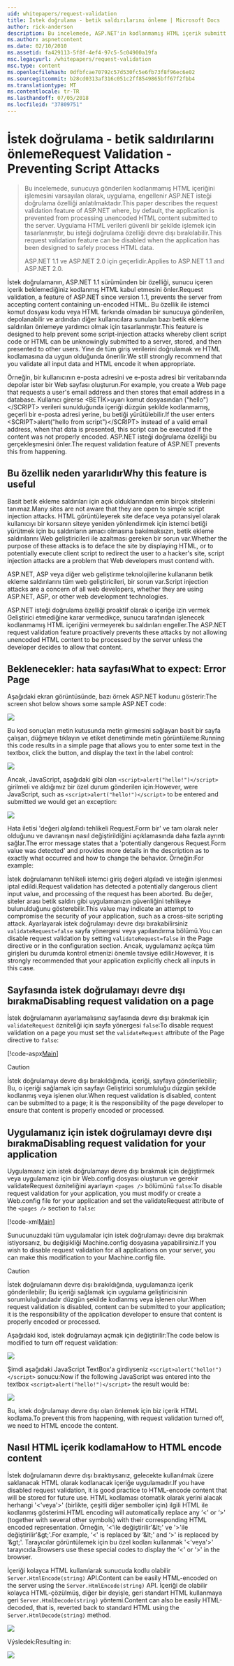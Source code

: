 ```yaml
---
uid: whitepapers/request-validation
title: İstek doğrulama - betik saldırılarını önleme | Microsoft Docs
author: rick-anderson
description: Bu incelemede, ASP.NET'in kodlanmamış HTML içerik submitt işlemesini varsayılan olarak, uygulama, engellenir istek doğrulama özelliği anlatılmaktadır...
ms.author: aspnetcontent
ms.date: 02/10/2010
ms.assetid: fa429113-5f8f-4ef4-97c5-5c04900a19fa
msc.legacyurl: /whitepapers/request-validation
msc.type: content
ms.openlocfilehash: 0dfbfcae70792c57d530fc5e6fb73f8f96ec6e02
ms.sourcegitcommit: b28cd0313af316c051c2ff8549865bff67f2fbb4
ms.translationtype: MT
ms.contentlocale: tr-TR
ms.lasthandoff: 07/05/2018
ms.locfileid: "37809751"
---
```

<a name="request-validation---preventing-script-attacks"></a><span data-ttu-id="e16e1-103">İstek doğrulama - betik saldırılarını önleme</span><span class="sxs-lookup"><span data-stu-id="e16e1-103">Request Validation - Preventing Script Attacks</span></span>
====================
> <span data-ttu-id="e16e1-104">Bu incelemede, sunucuya gönderilen kodlanmamış HTML içeriğini işlemesini varsayılan olarak, uygulama, engellenir ASP.NET isteği doğrulama özelliği anlatılmaktadır.</span><span class="sxs-lookup"><span data-stu-id="e16e1-104">This paper describes the request validation feature of ASP.NET where, by default, the application is prevented from processing unencoded HTML content submitted to the server.</span></span> <span data-ttu-id="e16e1-105">Uygulama HTML verileri güvenli bir şekilde işlemek için tasarlanmıştır, bu isteği doğrulama özelliği devre dışı bırakılabilir.</span><span class="sxs-lookup"><span data-stu-id="e16e1-105">This request validation feature can be disabled when the application has been designed to safely process HTML data.</span></span>
> 
> <span data-ttu-id="e16e1-106">ASP.NET 1.1 ve ASP.NET 2.0 için geçerlidir.</span><span class="sxs-lookup"><span data-stu-id="e16e1-106">Applies to ASP.NET 1.1 and ASP.NET 2.0.</span></span>


<span data-ttu-id="e16e1-107">İstek doğrulamanın, ASP.NET 1.1 sürümünden bir özelliği, sunucu içeren içerik beklemediğiniz kodlanmış HTML kabul etmesini önler.</span><span class="sxs-lookup"><span data-stu-id="e16e1-107">Request validation, a feature of ASP.NET since version 1.1, prevents the server from accepting content containing un-encoded HTML.</span></span> <span data-ttu-id="e16e1-108">Bu özellik ile istemci komut dosyası kodu veya HTML farkında olmadan bir sunucuya gönderilen, depolanabilir ve ardından diğer kullanıcılara sunulan bazı betik ekleme saldırıları önlemeye yardımcı olmak için tasarlanmıştır.</span><span class="sxs-lookup"><span data-stu-id="e16e1-108">This feature is designed to help prevent some script-injection attacks whereby client script code or HTML can be unknowingly submitted to a server, stored, and then presented to other users.</span></span> <span data-ttu-id="e16e1-109">Yine de tüm giriş verilerini doğrulamak ve HTML kodlamasına da uygun olduğunda önerilir.</span><span class="sxs-lookup"><span data-stu-id="e16e1-109">We still strongly recommend that you validate all input data and HTML encode it when appropriate.</span></span>

<span data-ttu-id="e16e1-110">Örneğin, bir kullanıcının e-posta adresini ve e-posta adresi bir veritabanında depolar ister bir Web sayfası oluşturun.</span><span class="sxs-lookup"><span data-stu-id="e16e1-110">For example, you create a Web page that requests a user's email address and then stores that email address in a database.</span></span> <span data-ttu-id="e16e1-111">Kullanıcı girerse &lt;BETİK&gt;uyarı komut dosyasından ("hello")&lt;/SCRIPT&gt; verileri sunulduğunda içeriği düzgün şekilde kodlanmamış, geçerli bir e-posta adresi yerine, bu betiği yürütülebilir.</span><span class="sxs-lookup"><span data-stu-id="e16e1-111">If the user enters &lt;SCRIPT&gt;alert("hello from script")&lt;/SCRIPT&gt; instead of a valid email address, when that data is presented, this script can be executed if the content was not properly encoded.</span></span> <span data-ttu-id="e16e1-112">ASP.NET isteği doğrulama özelliği bu gerçekleşmesini önler.</span><span class="sxs-lookup"><span data-stu-id="e16e1-112">The request validation feature of ASP.NET prevents this from happening.</span></span>

## <a name="why-this-feature-is-useful"></a><span data-ttu-id="e16e1-113">Bu özellik neden yararlıdır</span><span class="sxs-lookup"><span data-stu-id="e16e1-113">Why this feature is useful</span></span>

<span data-ttu-id="e16e1-114">Basit betik ekleme saldırıları için açık olduklarından emin birçok sitelerini tanımaz.</span><span class="sxs-lookup"><span data-stu-id="e16e1-114">Many sites are not aware that they are open to simple script injection attacks.</span></span> <span data-ttu-id="e16e1-115">HTML görüntüleyerek site deface veya potansiyel olarak kullanıcıyı bir korsanın siteye yeniden yönlendirmek için istemci betiği yürütmek için bu saldırıların amacı olmasına bakılmaksızın, betik ekleme saldırılarını Web geliştiricileri ile azaltması gereken bir sorun var.</span><span class="sxs-lookup"><span data-stu-id="e16e1-115">Whether the purpose of these attacks is to deface the site by displaying HTML, or to potentially execute client script to redirect the user to a hacker's site, script injection attacks are a problem that Web developers must contend with.</span></span>

<span data-ttu-id="e16e1-116">ASP.NET, ASP veya diğer web geliştirme teknolojilerine kullananın betik ekleme saldırılarını tüm web geliştiricileri, bir sorun var.</span><span class="sxs-lookup"><span data-stu-id="e16e1-116">Script injection attacks are a concern of all web developers, whether they are using ASP.NET, ASP, or other web development technologies.</span></span>

<span data-ttu-id="e16e1-117">ASP.NET isteği doğrulama özelliği proaktif olarak o içeriğe izin vermek Geliştirici etmediğine karar vermedikçe, sunucu tarafından işlenecek kodlanmamış HTML içeriğini vermeyerek bu saldırıları engeller.</span><span class="sxs-lookup"><span data-stu-id="e16e1-117">The ASP.NET request validation feature proactively prevents these attacks by not allowing unencoded HTML content to be processed by the server unless the developer decides to allow that content.</span></span>

## <a name="what-to-expect-error-page"></a><span data-ttu-id="e16e1-118">Beklenecekler: hata sayfası</span><span class="sxs-lookup"><span data-stu-id="e16e1-118">What to expect: Error Page</span></span>

<span data-ttu-id="e16e1-119">Aşağıdaki ekran görüntüsünde, bazı örnek ASP.NET kodunu gösterir:</span><span class="sxs-lookup"><span data-stu-id="e16e1-119">The screen shot below shows some sample ASP.NET code:</span></span>

![](request-validation/_static/image1.png)

<span data-ttu-id="e16e1-120">Bu kod sonuçları metin kutusunda metin girmesini sağlayan basit bir sayfa çalışan, düğmeye tıklayın ve etiket denetiminde metin görüntüleme:</span><span class="sxs-lookup"><span data-stu-id="e16e1-120">Running this code results in a simple page that allows you to enter some text in the textbox, click the button, and display the text in the label control:</span></span>

![](request-validation/_static/image2.png)

<span data-ttu-id="e16e1-121">Ancak, JavaScript, aşağıdaki gibi olan `<script>alert("hello!")</script>` girilmeli ve aldığımız bir özel durum gönderilen için:</span><span class="sxs-lookup"><span data-stu-id="e16e1-121">However, were JavaScript, such as `<script>alert("hello!")</script>` to be entered and submitted we would get an exception:</span></span>

![](request-validation/_static/image3.png)

<span data-ttu-id="e16e1-122">Hata iletisi 'değeri algılandı tehlikeli Request.Form bir' ve tam olarak neler olduğunu ve davranışın nasıl değiştirildiğini açıklamasında daha fazla ayrıntı sağlar.</span><span class="sxs-lookup"><span data-stu-id="e16e1-122">The error message states that a 'potentially dangerous Request.Form value was detected' and provides more details in the description as to exactly what occurred and how to change the behavior.</span></span> <span data-ttu-id="e16e1-123">Örneğin:</span><span class="sxs-lookup"><span data-stu-id="e16e1-123">For example:</span></span>

<span data-ttu-id="e16e1-124">İstek doğrulamanın tehlikeli istemci giriş değeri algıladı ve isteğin işlenmesi iptal edildi.</span><span class="sxs-lookup"><span data-stu-id="e16e1-124">Request validation has detected a potentially dangerous client input value, and processing of the request has been aborted.</span></span> <span data-ttu-id="e16e1-125">Bu değer, siteler arası betik saldırı gibi uygulamanızın güvenliğini tehlikeye bulunulduğunu gösterebilir.</span><span class="sxs-lookup"><span data-stu-id="e16e1-125">This value may indicate an attempt to compromise the security of your application, such as a cross-site scripting attack.</span></span> <span data-ttu-id="e16e1-126">Ayarlayarak istek doğrulamayı devre dışı bırakabilirsiniz `validateRequest=false` sayfa yönergesi veya yapılandırma bölümü.</span><span class="sxs-lookup"><span data-stu-id="e16e1-126">You can disable request validation by setting `validateRequest=false` in the Page directive or in the configuration section.</span></span> <span data-ttu-id="e16e1-127">Ancak, uygulamanız açıkça tüm girişleri bu durumda kontrol etmenizi önemle tavsiye edilir.</span><span class="sxs-lookup"><span data-stu-id="e16e1-127">However, it is strongly recommended that your application explicitly check all inputs in this case.</span></span>

## <a name="disabling-request-validation-on-a-page"></a><span data-ttu-id="e16e1-128">Sayfasında istek doğrulamayı devre dışı bırakma</span><span class="sxs-lookup"><span data-stu-id="e16e1-128">Disabling request validation on a page</span></span>

<span data-ttu-id="e16e1-129">İstek doğrulamanın ayarlamalısınız sayfasında devre dışı bırakmak için `validateRequest` özniteliği için sayfa yönergesi `false`:</span><span class="sxs-lookup"><span data-stu-id="e16e1-129">To disable request validation on a page you must set the `validateRequest` attribute of the Page directive to `false`:</span></span>

[!code-aspx[Main](request-validation/samples/sample1.aspx)]

> [!CAUTION]
> <span data-ttu-id="e16e1-130">İstek doğrulamayı devre dışı bırakıldığında, içeriği, sayfaya gönderilebilir; Bu, o içeriği sağlamak için sayfayı Geliştirici sorumluluğu düzgün şekilde kodlanmış veya işlenen olur.</span><span class="sxs-lookup"><span data-stu-id="e16e1-130">When request validation is disabled, content can be submitted to a page; it is the responsibility of the page developer to ensure that content is properly encoded or processed.</span></span>

## <a name="disabling-request-validation-for-your-application"></a><span data-ttu-id="e16e1-131">Uygulamanız için istek doğrulamayı devre dışı bırakma</span><span class="sxs-lookup"><span data-stu-id="e16e1-131">Disabling request validation for your application</span></span>

<span data-ttu-id="e16e1-132">Uygulamanız için istek doğrulamayı devre dışı bırakmak için değiştirmek veya uygulamanız için bir Web.config dosyası oluşturun ve gerekir validateRequest özniteliğini ayarlayın `<pages />` bölümünü `false`:</span><span class="sxs-lookup"><span data-stu-id="e16e1-132">To disable request validation for your application, you must modify or create a Web.config file for your application and set the validateRequest attribute of the `<pages />` section to `false`:</span></span>

[!code-xml[Main](request-validation/samples/sample2.xml)]

<span data-ttu-id="e16e1-133">Sunucunuzdaki tüm uygulamalar için istek doğrulamayı devre dışı bırakmak istiyorsanız, bu değişikliği Machine.config dosyasına yapabilirsiniz.</span><span class="sxs-lookup"><span data-stu-id="e16e1-133">If you wish to disable request validation for all applications on your server, you can make this modification to your Machine.config file.</span></span>

> [!CAUTION]
> <span data-ttu-id="e16e1-134">İstek doğrulamanın devre dışı bırakıldığında, uygulamanıza içerik gönderilebilir; Bu içeriği sağlamak için uygulama geliştiricisinin sorumluluğundadır düzgün şekilde kodlanmış veya işlenen olur.</span><span class="sxs-lookup"><span data-stu-id="e16e1-134">When request validation is disabled, content can be submitted to your application; it is the responsibility of the application developer to ensure that content is properly encoded or processed.</span></span>

<span data-ttu-id="e16e1-135">Aşağıdaki kod, istek doğrulamayı açmak için değiştirilir:</span><span class="sxs-lookup"><span data-stu-id="e16e1-135">The code below is modified to turn off request validation:</span></span>

![](request-validation/_static/image4.png)

<span data-ttu-id="e16e1-136">Şimdi aşağıdaki JavaScript TextBox'a girdiyseniz `<script>alert("hello!")</script>` sonucu:</span><span class="sxs-lookup"><span data-stu-id="e16e1-136">Now if the following JavaScript was entered into the textbox `<script>alert("hello!")</script>` the result would be:</span></span>

![](request-validation/_static/image5.png)

<span data-ttu-id="e16e1-137">Bu, istek doğrulamayı devre dışı olan önlemek için biz içerik HTML kodlama.</span><span class="sxs-lookup"><span data-stu-id="e16e1-137">To prevent this from happening, with request validation turned off, we need to HTML encode the content.</span></span>

## <a name="how-to-html-encode-content"></a><span data-ttu-id="e16e1-138">Nasıl HTML içerik kodlama</span><span class="sxs-lookup"><span data-stu-id="e16e1-138">How to HTML encode content</span></span>

<span data-ttu-id="e16e1-139">İstek doğrulamanın devre dışı bıraktıysanız, gelecekte kullanılmak üzere saklanacak HTML olarak kodlanacak içeriğe uygulamadır.</span><span class="sxs-lookup"><span data-stu-id="e16e1-139">If you have disabled request validation, it is good practice to HTML-encode content that will be stored for future use.</span></span> <span data-ttu-id="e16e1-140">HTML kodlaması otomatik olarak yerini alacak herhangi '&lt;'veya'&gt;' (birlikte, çeşitli diğer semboller için) ilgili HTML ile kodlanmış gösterimi.</span><span class="sxs-lookup"><span data-stu-id="e16e1-140">HTML encoding will automatically replace any ‘&lt;' or ‘&gt;' (together with several other symbols) with their corresponding HTML encoded representation.</span></span> <span data-ttu-id="e16e1-141">Örneğin, '&lt;'ile değiştirilir'&amp;lt;' ve '&gt;'ile değiştirilir'&amp;gt;'.</span><span class="sxs-lookup"><span data-stu-id="e16e1-141">For example, ‘&lt;' is replaced by ‘&amp;lt;' and ‘&gt;' is replaced by ‘&amp;gt;'.</span></span> <span data-ttu-id="e16e1-142">Tarayıcılar görüntülemek için bu özel kodları kullanmak '&lt;'veya'&gt;' tarayıcıda.</span><span class="sxs-lookup"><span data-stu-id="e16e1-142">Browsers use these special codes to display the ‘&lt;' or ‘&gt;' in the browser.</span></span>

<span data-ttu-id="e16e1-143">İçeriği kolayca HTML kullanılarak sunucuda kodlu olabilir `Server.HtmlEncode(string)` API.</span><span class="sxs-lookup"><span data-stu-id="e16e1-143">Content can be easily HTML-encoded on the server using the `Server.HtmlEncode(string)` API.</span></span> <span data-ttu-id="e16e1-144">İçeriği de olabilir kolayca HTML-çözülmüş, diğer bir deyişle, geri standart HTML kullanmaya geri `Server.HtmlDecode(string)` yöntemi.</span><span class="sxs-lookup"><span data-stu-id="e16e1-144">Content can also be easily HTML-decoded, that is, reverted back to standard HTML using the `Server.HtmlDecode(string)` method.</span></span>

![](request-validation/_static/image6.png)

<span data-ttu-id="e16e1-145">Výsledek:</span><span class="sxs-lookup"><span data-stu-id="e16e1-145">Resulting in:</span></span>

![](request-validation/_static/image7.png)
